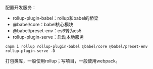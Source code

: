 配置开发服务：
* rollup-plugin-babel：rollup和babel的桥梁
* @babel/core：babel核心模块
* @babel/preset-env：es6转为es5
* rollup-plugin-serve：启动本地服务

```         
cnpm i rollup rollup-plugin-babel @babel/core @babel/preset-env rollup-plugin-serve -D
```

打包类库，一般使用rollup；写项目，一般使用webpack。

